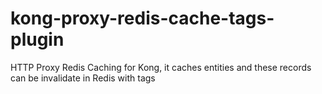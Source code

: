 # kong-proxy-redis-cache-tags-plugin
HTTP Proxy Redis Caching for Kong, it caches entities and these records can be invalidate in Redis with tags
